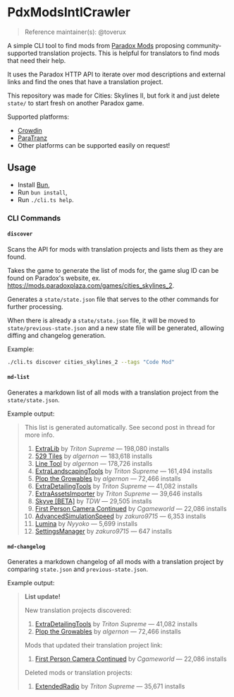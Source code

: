 # PdxModsIntlCrawler

> Reference maintainer(s): @toverux

A simple CLI tool to find mods from [Paradox Mods](https://mods.paradoxplaza.com/) proposing community-supported
translation projects. This is helpful for translators to find mods that need their help.

It uses the Paradox HTTP API to iterate over mod descriptions and external links and find the ones that have a
translation project.

This repository was made for Cities: Skylines II, but fork it and just delete `state/` to start fresh on another Paradox
game.

Supported platforms:
- [Crowdin](https://crowdin.com)
- [ParaTranz](https://paratranz.cn)
- Other platforms can be supported easily on request!

## Usage

- Install [Bun](https://bun.sh),
- Run `bun install`,
- Run `./cli.ts help`.

### CLI Commands

#### `discover`

Scans the API for mods with translation projects and lists them as they are found.

Takes the game to generate the list of mods for, the game slug ID can be found on Paradox's website, ex.
https://mods.paradoxplaza.com/games/cities_skylines_2.

Generates a `state/state.json` file that serves to the other commands for further processing.

When there is already a `state/state.json` file, it will be moved to `state/previous-state.json` and a new state file
will be generated, allowing diffing and changelog generation.

Example:
```sh
./cli.ts discover cities_skylines_2 --tags "Code Mod"
```

#### `md-list`

Generates a markdown list of all mods with a translation project from the `state/state.json`.

Example output:

> This list is generated automatically. See second post in thread for more info.
>
> 1. [ExtraLib](https://crowdin.com/project/extralib) by *Triton Supreme* — 198,080 installs
> 2. [529 Tiles](https://crowdin.com/project/592-tiles) by *algernon* — 183,618 installs
> 3. [Line Tool](https://crowdin.com/project/line-tool-cs2) by *algernon* — 178,726 installs
> 4. [ExtraLandscapingTools](https://crowdin.com/project/extralandscapingtools) by *Triton Supreme* — 161,494 installs
> 5. [Plop the Growables](https://crowdin.com/project/plop-the-growables) by *algernon* — 72,466 installs
> 6. [ExtraDetailingTools](https://crowdin.com/project/extradetailingtools) by *Triton Supreme* — 41,082 installs
> 7. [ExtraAssetsImporter](https://crowdin.com/project/extraassetsimporter) by *Triton Supreme* — 39,646 installs
> 8. [Skyve [BETA]](https://crowdin.com/project/load-order-mod-2) by *TDW* — 29,505 installs
> 9. [First Person Camera Continued](https://crowdin.com/project/cs2-dfirst-person-camera-continued) by *Cgameworld* — 22,086 installs
> 10. [AdvancedSimulationSpeed](https://crowdin.com/project/cs2-advancedsimulationspeed) by *zakuro9715* — 6,353 installs
> 11. [Lumina](https://crowdin.com/project/lumina) by *Nyyoko* — 5,699 installs
> 12. [SettingsManager](https://crowdin.com/project/cs2-settingsmanager) by *zakuro9715* — 647 installs

#### `md-changelog`

Generates a markdown changelog of all mods with a translation project by comparing `state.json` and
`previous-state.json`.

Example output:

> **List update!**
>
> New translation projects discovered:
> 1. [ExtraDetailingTools](https://crowdin.com/project/extradetailingtools) by *Triton Supreme* — 41,082 installs
> 2. [Plop the Growables](https://crowdin.com/project/plop-the-growables) by *algernon* — 72,466 installs
>
> Mods that updated their translation project link:
> 1. [First Person Camera Continued](https://crowdin.com/project/cs2-dfirst-person-camera-continued) by *Cgameworld* — 22,086 installs
>
> Deleted mods or translation projects:
> 1. [ExtendedRadio](https://crowdin.com/project/extendedradio) by *Triton Supreme* — 35,671 installs
